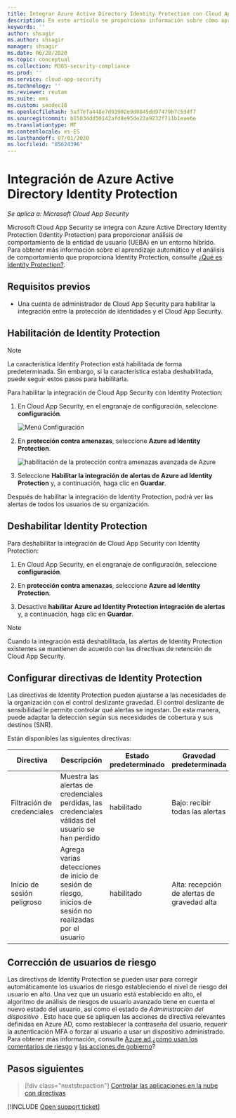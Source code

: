 ```yaml
---
title: Integrar Azure Active Directory Identity Protection con Cloud App Security
description: En este artículo se proporciona información sobre cómo aprovechar las alertas de Identity Protection en Cloud App Security para la detección de riesgos híbridas.
keywords: ''
author: shsagir
ms.author: shsagir
manager: shsagir
ms.date: 06/28/2020
ms.topic: conceptual
ms.collection: M365-security-compliance
ms.prod: ''
ms.service: cloud-app-security
ms.technology: ''
ms.reviewer: reutam
ms.suite: ems
ms.custom: seodec18
ms.openlocfilehash: 5af7efa448e7d93902e9d8845dd97479b7c53df7
ms.sourcegitcommit: b15034dd50142afd8e95de22a9232f711b1eae6e
ms.translationtype: MT
ms.contentlocale: es-ES
ms.lasthandoff: 07/01/2020
ms.locfileid: "85624396"
---
```

# <a name="azure-active-directory-identity-protection-integration"></a>Integración de Azure Active Directory Identity Protection

*Se aplica a: Microsoft Cloud App Security*

Microsoft Cloud App Security se integra con Azure Active Directory Identity Protection (Identity Protection) para proporcionar análisis de comportamiento de la entidad de usuario (UEBA) en un entorno híbrido. Para obtener más información sobre el aprendizaje automático y el análisis de comportamiento que proporciona Identity Protection, consulte [¿Qué es Identity Protection?](/azure/active-directory/identity-protection/overview-identity-protection).

## <a name="prerequisites"></a>Requisitos previos

- Una cuenta de administrador de Cloud App Security para habilitar la integración entre la protección de identidades y el Cloud App Security.

## <a name="enable-identity-protection"></a>Habilitación de Identity Protection

> [!NOTE]
> La característica Identity Protection está habilitada de forma predeterminada. Sin embargo, si la característica estaba deshabilitada, puede seguir estos pasos para habilitarla.

Para habilitar la integración de Cloud App Security con Identity Protection:

1. En Cloud App Security, en el engranaje de configuración, seleccione **configuración**.

    ![Menú Configuración](media/azip-system-settings.png)

1. En **protección contra amenazas**, seleccione **Azure ad Identity Protection**.

    ![habilitación de la protección contra amenazas avanzada de Azure](media/aadip-integration.png)

1. Seleccione **Habilitar la integración de alertas de Azure ad Identity Protection** y, a continuación, haga clic en **Guardar**.

Después de habilitar la integración de Identity Protection, podrá ver las alertas de todos los usuarios de su organización.

## <a name="disable-identity-protection"></a>Deshabilitar Identity Protection

Para deshabilitar la integración de Cloud App Security con Identity Protection:

1. En Cloud App Security, en el engranaje de configuración, seleccione **configuración**.

1. En **protección contra amenazas**, seleccione **Azure ad Identity Protection**.

1. Desactive **habilitar Azure ad Identity Protection integración de alertas** y, a continuación, haga clic en **Guardar**.

> [!NOTE]
> Cuando la integración está deshabilitada, las alertas de Identity Protection existentes se mantienen de acuerdo con las directivas de retención de Cloud App Security.

## <a name="configure-identity-protection-policies"></a>Configurar directivas de Identity Protection

Las directivas de Identity Protection pueden ajustarse a las necesidades de la organización con el control deslizante gravedad. El control deslizante de sensibilidad le permite controlar qué alertas se ingestan. De esta manera, puede adaptar la detección según sus necesidades de cobertura y sus destinos (SNR).

Están disponibles las siguientes directivas:

|Directiva|Descripción|Estado predeterminado|Gravedad predeterminada|
|---|---|---|---|
|Filtración de credenciales|Muestra las alertas de credenciales perdidas, las credenciales válidas del usuario se han perdido|habilitado|Bajo: recibir todas las alertas|
|Inicio de sesión peligroso|Agrega varias detecciones de inicio de sesión de riesgo, inicios de sesión no realizadas por el usuario|habilitado|Alta: recepción de alertas de gravedad alta|

## <a name="remediating-risky-users"></a>Corrección de usuarios de riesgo

Las directivas de Identity Protection se pueden usar para corregir automáticamente los usuarios de riesgo estableciendo el nivel de riesgo del usuario en alto. Una vez que un usuario está establecido en alto, el algoritmo de análisis de riesgos de usuario avanzado tiene en cuenta el nuevo estado del usuario, así como el estado de *Administración del dispositivo* . Esto hace que se apliquen las acciones de directiva relevantes definidas en Azure AD, como restablecer la contraseña del usuario, requerir la autenticación MFA o forzar al usuario a usar un dispositivo administrado. Para obtener más información, consulte [Azure ad ¿cómo usan los comentarios de riesgo](https://docs.microsoft.com/azure/active-directory/identity-protection/howto-identity-protection-risk-feedback#how-does-azure-ad-use-my-risk-feedback) y [las acciones de gobierno](accounts.md#governance-actions)?

## <a name="next-steps"></a>Pasos siguientes

> [!div class="nextstepaction"]
> [Controlar las aplicaciones en la nube con directivas](control-cloud-apps-with-policies.md)

[!INCLUDE [Open support ticket](includes/support.md)]
